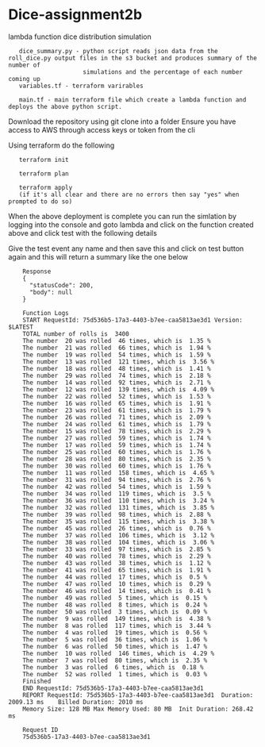 # Dice-assignment2b

lambda function dice distribution simulation

       dice_summary.py - python script reads json data from the roll_dice.py output files in the s3 bucket and produces summary of the number of 
                         simulations and the percentage of each number coming up
       variables.tf - terraform varirables

       main.tf - main terraform file which create a lambda function and deploys the above python script.


Download the repository using git clone into a folder
Ensure you have access to AWS through access keys or token from the cli

Using terraform do the following

       terraform init
       
       terraform plan
       
       terraform apply
       (if it's all clear and there are no errors then say "yes" when prompted to do so)
       
When the above deployment is complete you can run the simlation by logging into the console and goto lambda and click on the function created above and click test with the following details

Give the test event any name and then save this and click on test button again and this will return a summary like the one below


        Response
        {
          "statusCode": 200,
          "body": null
        }

        Function Logs
        START RequestId: 75d536b5-17a3-4403-b7ee-caa5813ae3d1 Version: $LATEST
        TOTAL number of rolls is  3400
        The number  20 was rolled  46 times, which is  1.35 %
        The number  21 was rolled  66 times, which is  1.94 %
        The number  19 was rolled  54 times, which is  1.59 %
        The number  13 was rolled  121 times, which is  3.56 %
        The number  18 was rolled  48 times, which is  1.41 %
        The number  29 was rolled  74 times, which is  2.18 %
        The number  14 was rolled  92 times, which is  2.71 %
        The number  12 was rolled  139 times, which is  4.09 %
        The number  22 was rolled  52 times, which is  1.53 %
        The number  16 was rolled  65 times, which is  1.91 %
        The number  23 was rolled  61 times, which is  1.79 %
        The number  26 was rolled  71 times, which is  2.09 %
        The number  24 was rolled  61 times, which is  1.79 %
        The number  15 was rolled  78 times, which is  2.29 %
        The number  27 was rolled  59 times, which is  1.74 %
        The number  17 was rolled  59 times, which is  1.74 %
        The number  25 was rolled  60 times, which is  1.76 %
        The number  28 was rolled  80 times, which is  2.35 %
        The number  30 was rolled  60 times, which is  1.76 %
        The number  11 was rolled  158 times, which is  4.65 %
        The number  31 was rolled  94 times, which is  2.76 %
        The number  42 was rolled  54 times, which is  1.59 %
        The number  34 was rolled  119 times, which is  3.5 %
        The number  36 was rolled  110 times, which is  3.24 %
        The number  32 was rolled  131 times, which is  3.85 %
        The number  39 was rolled  98 times, which is  2.88 %
        The number  35 was rolled  115 times, which is  3.38 %
        The number  45 was rolled  26 times, which is  0.76 %
        The number  37 was rolled  106 times, which is  3.12 %
        The number  38 was rolled  104 times, which is  3.06 %
        The number  33 was rolled  97 times, which is  2.85 %
        The number  40 was rolled  78 times, which is  2.29 %
        The number  43 was rolled  38 times, which is  1.12 %
        The number  41 was rolled  65 times, which is  1.91 %
        The number  44 was rolled  17 times, which is  0.5 %
        The number  47 was rolled  10 times, which is  0.29 %
        The number  46 was rolled  14 times, which is  0.41 %
        The number  49 was rolled  5 times, which is  0.15 %
        The number  48 was rolled  8 times, which is  0.24 %
        The number  50 was rolled  3 times, which is  0.09 %
        The number  9 was rolled  149 times, which is  4.38 %
        The number  8 was rolled  117 times, which is  3.44 %
        The number  4 was rolled  19 times, which is  0.56 %
        The number  5 was rolled  36 times, which is  1.06 %
        The number  6 was rolled  50 times, which is  1.47 %
        The number  10 was rolled  146 times, which is  4.29 %
        The number  7 was rolled  80 times, which is  2.35 %
        The number  3 was rolled  6 times, which is  0.18 %
        The number  52 was rolled  1 times, which is  0.03 %
        Finished
        END RequestId: 75d536b5-17a3-4403-b7ee-caa5813ae3d1
        REPORT RequestId: 75d536b5-17a3-4403-b7ee-caa5813ae3d1	Duration: 2009.13 ms	Billed Duration: 2010 ms	
        Memory Size: 128 MB	Max Memory Used: 80 MB	Init Duration: 268.42 ms

        Request ID
        75d536b5-17a3-4403-b7ee-caa5813ae3d1
